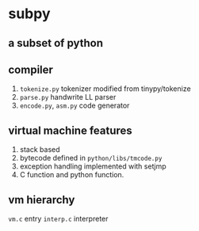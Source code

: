 # subpy

## a subset of python

## compiler
1. `tokenize.py` tokenizer modified from tinypy/tokenize
2. `parse.py` handwrite LL parser
3. `encode.py`, `asm.py` code generator

## virtual machine features
1. stack based
2. bytecode defined in `python/libs/tmcode.py`
3. exception handling implemented with setjmp
4. C function and python function.

## vm hierarchy
`vm.c` entry
`interp.c` interpreter
